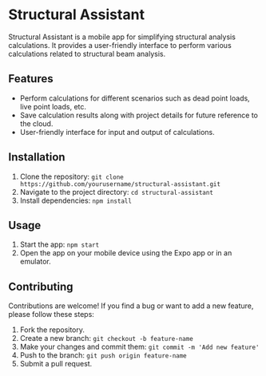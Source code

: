 # Structural Assistant

Structural Assistant is a mobile app for simplifying structural analysis calculations. It provides a user-friendly interface to perform various calculations related to structural beam analysis.

## Features

- Perform calculations for different scenarios such as dead point loads, live point loads, etc.
- Save calculation results along with project details for future reference to the cloud.
- User-friendly interface for input and output of calculations.

## Installation

1. Clone the repository: `git clone https://github.com/yourusername/structural-assistant.git`
2. Navigate to the project directory: `cd structural-assistant`
3. Install dependencies: `npm install`

## Usage

1. Start the app: `npm start`
2. Open the app on your mobile device using the Expo app or in an emulator.

## Contributing

Contributions are welcome! If you find a bug or want to add a new feature, please follow these steps:

1. Fork the repository.
2. Create a new branch: `git checkout -b feature-name`
3. Make your changes and commit them: `git commit -m 'Add new feature'`
4. Push to the branch: `git push origin feature-name`
5. Submit a pull request.
